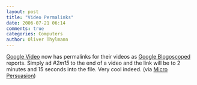 ```yaml
---
layout: post
title: "Video Permalinks"
date: 2006-07-21 06:14
comments: true
categories: Computers
author: Oliver Thylmann
---
```





[Google Video](http://video.google.com/) now has permalinks for their videos as [Google Blogoscoped](http://blog.outer-court.com/archive/2006-07-20-n71.html) reports. Simply ad *#2m15* to the end of a video and the link will be to 2 minutes and 15 seconds into the file. Very cool indeed. (via [Micro Persuasion](http://www.micropersuasion.com/2006/07/google_video_ad.html))







